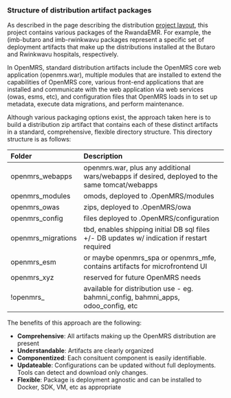 
### Structure of distribution artifact packages

As described in the page describing the distribution [project layout](./distribution-project-layout.md),
this project contains various packages of the RwandaEMR.  For example, the (imb-butaro and imb-rwinkwavu packages
represent a specific set of deployment artifacts that make up the distributions installed at the Butaro and Rwinkwavu
hospitals, respectively.

In OpenMRS, standard distribution artifacts include the OpenMRS core web application (openmrs.war), 
multiple modules that are installed to extend the capabilities of OpenMRS core, various front-end applications that 
are installed and communicate with the web application via web services (owas, esms, etc), and configuration files that
OpenMRS loads in to set up metadata, execute data migrations, and perform maintenance.

Although various packaging options exist, the approach taken here is to build a distribution zip artifact that contains
each of these distinct artifacts in a standard, comprehensive, flexible directory structure.  This directory structure 
is as follows:

|Folder                |Description|
|:------------------   |:------------|
|openmrs_webapps       |openmrs.war, plus any additional wars/webapps if desired, deployed to the same tomcat/webapps|
|openmrs_modules       |omods, deployed to .OpenMRS/modules|
|openmrs_owas          |zips, deployed to .OpenMRS/owa|
|openmrs_config        |files deployed to .OpenMRS/configuration|
|openmrs_migrations    |tbd, enables shipping initial DB sql files +/- DB updates w/ indication if restart required|
|openmrs_esm           |or maybe openmrs_spa or openmrs_mfe, contains artifacts for microfrontend UI|
|openmrs_xyz           |reserved for future OpenMRS needs|
|!openmrs_             |available for distribution use - eg. bahmni_config, bahmni_apps, odoo_config, etc|

The benefits of this approach are the following:

* **Comprehensive**:  All artifacts making up the OpenMRS distribution are present
* **Understandable**: Artifacts are clearly organized 
* **Componentized**:  Each consituent component is easily identifiable.
* **Updateable**:     Configurations can be updated without full deployments. Tools can detect and download only changes.
* **Flexible**:       Package is deployment agnostic and can be installed to Docker, SDK, VM, etc as appropriate
